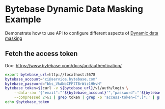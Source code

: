 # Bytebase Dynamic Data Masking Example

Demonstrate how to use API to configure different aspects of [Dynamic data masking](https://www.bytebase.com/docs/security/data-masking/overview/)

## Fetch the access token

Doc: https://www.bytebase.com/docs/api/authentication/

```bash
export bytebase_url=http://localhost:5678
bytebase_account="ci@service.bytebase.com"
bytebase_password="bbs_VkANoCFP7T8rWiz1HhvH"
bytebase_token=$(curl -v ${bytebase_url}/v1/auth/login \
    --data-raw '{"email":"'${bytebase_account}'","password":"'${bytebase_password}'","web":true}' \
    --compressed 2>&1 | grep token | grep -o 'access-token=[^;]*;' | grep -o '[^;]*' | sed 's/access-token=//g; s/;//g')
echo $bytebase_token
```

